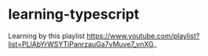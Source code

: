 # learning-typescript
Learning by this playlist https://www.youtube.com/playlist?list=PLlAbYrWSYTiPanrzauGa7vMuve7_vnXG_
